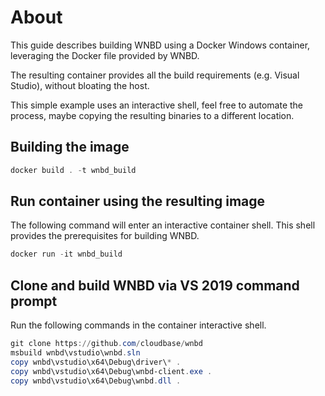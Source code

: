 About
=====

This guide describes building WNBD using a Docker Windows container,
leveraging the Docker file provided by WNBD.

The resulting container provides all the build requirements (e.g.
Visual Studio), without bloating the host.

This simple example uses an interactive shell, feel free to automate
the process, maybe copying the resulting binaries to a different
location.

Building the image
------------------

```PowerShell
docker build . -t wnbd_build
```

Run container using the resulting image
---------------------------------------

The following command will enter an interactive container shell.
This shell provides the prerequisites for building WNBD.

```PowerShell
docker run -it wnbd_build
```

Clone and build WNBD via VS 2019 command prompt
-----------------------------------------------

Run the following commands in the container interactive shell.

```PowerShell
git clone https://github.com/cloudbase/wnbd
msbuild wnbd\vstudio\wnbd.sln
copy wnbd\vstudio\x64\Debug\driver\* .
copy wnbd\vstudio\x64\Debug\wnbd-client.exe .
copy wnbd\vstudio\x64\Debug\wnbd.dll .
```
